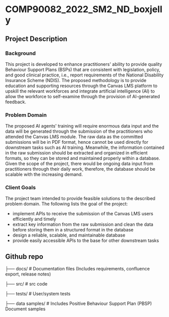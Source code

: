# COMP90082_2022_SM2_ND_boxjelly

## Project Description 

### Background

This project is developed to enhance practitioners' ability to provide quality Behaviour Support Plans (BSPs) that are consistent with legislation, policy, and good clinical practice, i.e., report requirements of the National Disability Insurance Scheme (NDIS). The proposed methodology is to provide education and supporting resources through the Canvas LMS platform to upskill the relevant workforces and integrate artificial intelligence (AI) to allow the workforce to self-examine through the provision of AI-generated feedback. 

### Problem Domain

The proposed AI agents' training will require enormous data input and the data will be generated through the submission of the practitioners who attended the Canvas LMS module. The raw data as the committed submissions will be in PDF format, hence cannot be used directly for downstream tasks such as AI training. Meanwhile, the information contained in the raw submission should be extracted and organized in efficient formats, so they can be stored and maintained properly within a database. Given the scope of the project, there would be ongoing data input from practitioners through their daily work, therefore, the database should be scalable with the increasing demand.   

### Client Goals

The project team intended to provide feasible solutions to the described problem domain. The following lists the goal of the project:

- implement APIs to receive the submission of the Canvas LMS users efficiently and timely
- extract key information from the raw submission and clean the data before storing them in a structured format in the database
- design a reliable, scalable, and maintainable database 
- provide easily accessible APIs to the base for other downstream tasks

## Github repo

├── docs/                    # Documentation files (Includes requirements, confluence export, release notes)

├── src/                       # src code

├── tests/                    # User/system tests

├── data samples/      # Includes Positive Behaviour Support Plan (PBSP) Document samples
